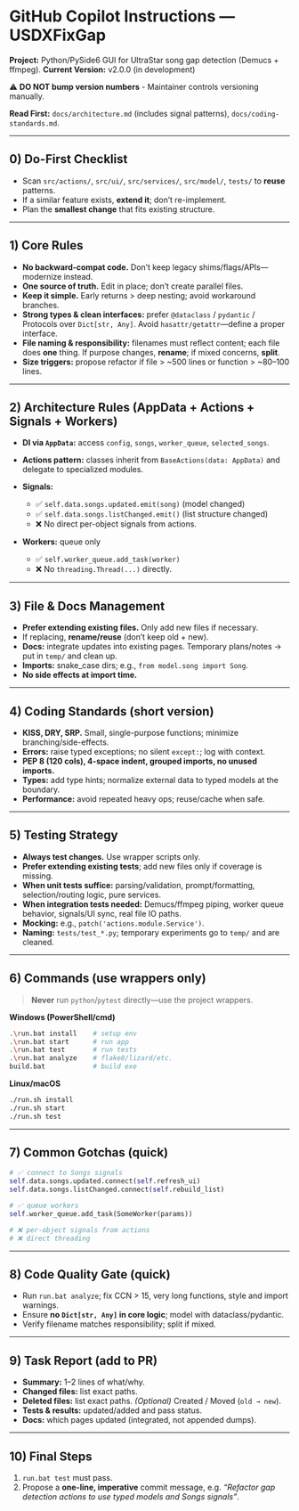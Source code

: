 # GitHub Copilot Instructions — USDXFixGap

**Project:** Python/PySide6 GUI for UltraStar song gap detection (Demucs + ffmpeg).
**Current Version:** v2.0.0 (in development)

⚠️ **DO NOT bump version numbers** - Maintainer controls versioning manually.

**Read First:** `docs/architecture.md` (includes signal patterns), `docs/coding-standards.md`.

---

## 0) Do-First Checklist

* Scan `src/actions/`, `src/ui/`, `src/services/`, `src/model/`, `tests/` to **reuse** patterns.
* If a similar feature exists, **extend it**; don’t re-implement.
* Plan the **smallest change** that fits existing structure.

---

## 1) Core Rules

* **No backward-compat code.** Don’t keep legacy shims/flags/APIs—modernize instead.
* **One source of truth.** Edit in place; don’t create parallel files.
* **Keep it simple.** Early returns > deep nesting; avoid workaround branches.
* **Strong types & clean interfaces:** prefer `@dataclass` / `pydantic` / Protocols over `Dict[str, Any]`.
  Avoid `hasattr/getattr`—define a proper interface.
* **File naming & responsibility:** filenames must reflect content; each file does **one** thing.
  If purpose changes, **rename**; if mixed concerns, **split**.
* **Size triggers:** propose refactor if file > ~500 lines or function > ~80–100 lines.

---

## 2) Architecture Rules (AppData + Actions + Signals + Workers)

* **DI via `AppData`:** access `config`, `songs`, `worker_queue`, `selected_songs`.
* **Actions pattern:** classes inherit from `BaseActions(data: AppData)` and delegate to specialized modules.
* **Signals:**

  * ✅ `self.data.songs.updated.emit(song)` (model changed)
  * ✅ `self.data.songs.listChanged.emit()` (list structure changed)
  * ❌ No direct per-object signals from actions.
* **Workers:** queue only

  * ✅ `self.worker_queue.add_task(worker)`
  * ❌ No `threading.Thread(...)` directly.

---

## 3) File & Docs Management

* **Prefer extending existing files.** Only add new files if necessary.
* If replacing, **rename/reuse** (don’t keep old + new).
* **Docs:** integrate updates into existing pages.
  Temporary plans/notes → put in `temp/` and clean up.
* **Imports:** snake_case dirs; e.g., `from model.song import Song`.
* **No side effects at import time.**

---

## 4) Coding Standards (short version)

* **KISS, DRY, SRP.** Small, single-purpose functions; minimize branching/side-effects.
* **Errors:** raise typed exceptions; no silent `except:`; log with context.
* **PEP 8 (120 cols), 4-space indent, grouped imports, no unused imports.**
* **Types:** add type hints; normalize external data to typed models at the boundary.
* **Performance:** avoid repeated heavy ops; reuse/cache when safe.

---

## 5) Testing Strategy

* **Always test changes.** Use wrapper scripts only.
* **Prefer extending existing tests**; add new files only if coverage is missing.
* **When unit tests suffice:** parsing/validation, prompt/formatting, selection/routing logic, pure services.
* **When integration tests needed:** Demucs/ffmpeg piping, worker queue behavior, signals/UI sync, real file IO paths.
* **Mocking:** e.g., `patch('actions.module.Service')`.
* **Naming:** `tests/test_*.py`; temporary experiments go to `temp/` and are cleaned.

---

## 6) Commands (use wrappers only)

> **Never** run `python`/`pytest` directly—use the project wrappers.

**Windows (PowerShell/cmd)**

```bash
.\run.bat install    # setup env
.\run.bat start      # run app
.\run.bat test       # run tests
.\run.bat analyze    # flake8/lizard/etc.
build.bat            # build exe
```

**Linux/macOS**

```bash
./run.sh install
./run.sh start
./run.sh test
```

---

## 7) Common Gotchas (quick)

```python
# ✅ connect to Songs signals
self.data.songs.updated.connect(self.refresh_ui)
self.data.songs.listChanged.connect(self.rebuild_list)

# ✅ queue workers
self.worker_queue.add_task(SomeWorker(params))

# ❌ per-object signals from actions
# ❌ direct threading
```

---

## 8) Code Quality Gate (quick)

* Run `run.bat analyze`; fix CCN > 15, very long functions, style and import warnings.
* Ensure **no `Dict[str, Any]` in core logic**; model with dataclass/pydantic.
* Verify filename matches responsibility; split if mixed.

---

## 9) Task Report (add to PR)

* **Summary:** 1–2 lines of what/why.
* **Changed files:** list exact paths.
* **Deleted files:** list exact paths.
  *(Optional)* Created / Moved (`old → new`).
* **Tests & results:** updated/added and pass status.
* **Docs:** which pages updated (integrated, not appended dumps).

---

## 10) Final Steps

1. `run.bat test` must pass.
2. Propose a **one-line, imperative** commit message, e.g.
   *“Refactor gap detection actions to use typed models and Songs signals”*.
